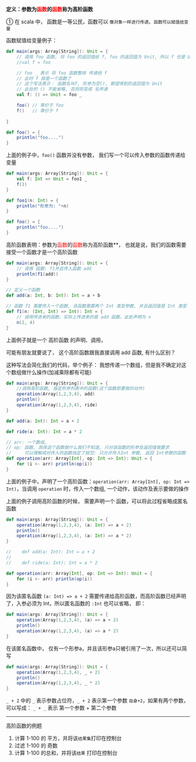 

**定义：参数为<font color='red'>函数</font>的<font color='red'>函数</font>称为高阶函数**

① 在 scala 中， 函数是一等公民，函数可以 `像对象一样进行传递`、`函数可以赋值给变量`

函数赋值给变量例子：
```scala
def main(args: Array[String]): Unit = {
    // 调用 foo 函数, 将 foo 的返回值给 f, foo 的返回值为 Unit, 所以 f 也是 Unit
    //val f = foo

    // foo _ 表示 将 foo 函数整体 传递给 f
    // 此时 f 就是一个函数了
    // 这个写法表示： 函数名叫f, 形参为空(), 期望得到的返回值为 Unit
    // 此处的 () 不能省略, 否则将变成 名传递
    val f: () => Unit = foo _

    foo() // 等价于 foo 
    f()   // 等价于 f
    
}

def foo() = {
    println("foo....")
}
```

上面的例子中，`foo()` 函数并没有参数， 我们写一个可以传入参数的函数传递给变量
```scala
def main(args: Array[String]): Unit = {
    val f: Int => Unit = foo1 _
    f(1)
}

def foo1(n: Int) = {
    println("形参为: "+n)
}

def foo() = {
    println("foo....")
}
```
高阶函数表明：参数为<font color='red'>函数</font>的<font color='red'>函数</font>称为高阶函数**， 也就是说，我们的函数需要接受一个函数才是一个高阶函数
```scala
def main(args: Array[String]): Unit = {
	// 调用 函数: f1并且传入函数 add
    println(f1(add))
}

// 定义一个函数
def add(a: Int, b: Int): Int = a + b

// 函数 f1 需要传入一个函数, 该函数需要两个 Int 类型参数, 并且返回值是 Int 类型
def f1(n: (Int, Int) => Int): Int = {
	// 调用传进来的函数，实际上传进来的是 add 函数，此处声明为 n
    n(2, 4)
}
```
上面例子就是一个 高阶函数 的声明、调用，

可能有朋友就要说了， 这个高阶函数跟我直接调用 add 函数, 有什么区别？

这种写法会简化我们的代码，举个例子： 我想传递一个数组，但是我不确定对这个数组做什么操作(加减乘除都有可能)
```scala
def main(args: Array[String]): Unit = {
	//调用高阶函数, 指定形参列表中的函数(这个函数即要做的动作)
    operation(Array(1,2,3,4), add)
    println()
    operation(Array(1,2,3,4), ride)
}

def add(a: Int): Int = a + 2

def ride(a: Int): Int = a * 2

// arr: 一个数组, 
// op: 函数, 具体这个函数做什么我们不知道, 只对该函数的形参及返回值做要求
//     可以理解成对传入的函数指定了规范: 只允许传入Int 参数, 返回 Int参数的函数
def operation(arr: Array[Int], op: Int => Int): Unit = {
    for (i <- arr) println(op(i))
}
```
上面的例子中，声明了一个高阶函数：`operation(arr: Array[Int], op: Int => Int)`，当调用 `operation` 时，传入一个数组, 一个动作，该动作及表示要做的操作

上面的例子调用高阶函数的时候， 需要声明一个 函数，可以将此过程省略成匿名函数
```scala
def main(args: Array[String]): Unit = {
    operation(Array(1,2,3,4), (a: Int) => a + 2)
    println()
    operation(Array(1,2,3,4), (a: Int) => a * 2)
}

//    def add(a: Int): Int = a + 2
//
//    def ride(a: Int): Int = a * 2

def operation(arr: Array[Int], op: Int => Int): Unit = {
    for (i <- arr) println(op(i))
}
```

因为该匿名函数 `(a: Int) => a + 2` 需要传递给高阶函数，而高阶函数已经声明了，入参必须为 Int，所以匿名函数的 `:Int` 也可以省略， 即：

```scala
def main(args: Array[String]): Unit = {
    operation(Array(1,2,3,4), (a) => a + 2)
    println()
    operation(Array(1,2,3,4), (a) => a * 2)
}
```
在该匿名函数中， 仅有一个形参a，并且该形参a只被引用了一次，所以还可以简写
```scala
def main(args: Array[String]): Unit = {
    operation(Array(1,2,3,4), _ + 2)
    println()
    operation(Array(1,2,3,4), _ * 2)
}
```
`_ + 2` 中的 `_` 表示参数占位符，`_ + 2` 表示第一个参数 `自身+2`，如果有两个参数，可以写成： `_ + _` 表示 第一个参数 + 第二个参数

---

高阶函数的例题

1. 计算 1-100 的 平方，并将该`结果集`打印在控制台
2. 过滤 1-100 的 奇数
3. 计算 1-100 的总和，并将该`结果` 打印在控制台